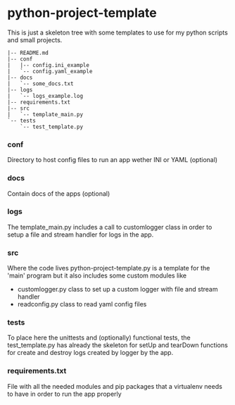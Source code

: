 # python-project-template

This is just a skeleton tree with some templates to use for my python scripts and small projects.

```
|-- README.md
|-- conf
|   |-- config.ini_example
|   `-- config.yaml_example
|-- docs
|   `-- some_docs.txt
|-- logs
|   `-- logs_example.log
|-- requirements.txt
|-- src
|   `-- template_main.py
`-- tests
    `-- test_template.py
```

### conf

Directory to host config files to run an app wether INI or YAML (optional)

### docs

Contain docs of the apps (optional)

### logs

The template_main.py includes a call to customlogger class in order to setup a file and stream handler for logs in the app.

### src

Where the code lives python-project-template.py is a template for the 'main' program but it also includes some custom modules like

* customlogger.py class to set up a custom logger with file and stream handler
* readconfig.py class to read yaml config files 

### tests

To place here the unittests and (optionally) functional tests, the test_template.py has already the skeleton for setUp and tearDown functions for create and destroy logs created by logger by the app.

### requirements.txt

File with all the needed modules and pip packages that a virtualenv needs to have in order to run the app properly

